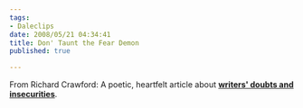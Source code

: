```yaml
--- 
tags:
- Daleclips
date: 2008/05/21 04:34:41
title: Don' Taunt the Fear Demon
published: true

---
```


From Richard Crawford:
A poetic, heartfelt article about
**[writers' doubts and insecurities](http://www.underpope.com/bloginomicon/2008/04/23/dont-taunt-the-fear-demon-its-tacky)**.
